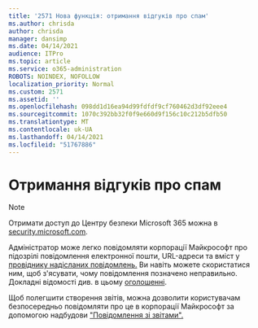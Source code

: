 ```yaml
---
title: '2571 Нова функція: отримання відгуків про спам'
ms.author: chrisda
author: chrisda
manager: dansimp
ms.date: 04/14/2021
audience: ITPro
ms.topic: article
ms.service: o365-administration
ROBOTS: NOINDEX, NOFOLLOW
localization_priority: Normal
ms.custom: 2571
ms.assetid: ''
ms.openlocfilehash: 098dd1d16ea94d99fdfdf9cf760462d3df92eee4
ms.sourcegitcommit: 1070c392bb32f0f9e660d9f156c10c212b5dfb50
ms.translationtype: MT
ms.contentlocale: uk-UA
ms.lasthandoff: 04/14/2021
ms.locfileid: "51767886"
---
```

# <a name="get-feedback-about-spam-judgments"></a>Отримання відгуків про спам

> [!NOTE]
> Отримати доступ до Центру безпеки Microsoft 365 можна в [security.microsoft.com](https://security.microsoft.com).

Адміністратор може легко повідомляти корпорації Майкрософт про підозрілі повідомлення електронної пошти, URL-адреси та вміст у [провіднику надісланих повідомлень.](https://security.microsoft.com/reportsubmission) Ви навіть можете скористатися ним, щоб з'ясувати, чому повідомлення позначено неправильно. Докладні відомості див. в цьому [оголошенні](https://techcommunity.microsoft.com/t5/Security-Privacy-and-Compliance/Empower-security-teams-to-easily-report-suspicious-emails-amp/ba-p/752622).

Щоб полегшити створення звітів, можна дозволити користувачам безпосередньо повідомляти про це в корпорації Майкрософт за допомогою надбудови ["Повідомлення зі звітами".](https://appsource.microsoft.com/product/office/WA104381180?src=office&tab=Overview)
